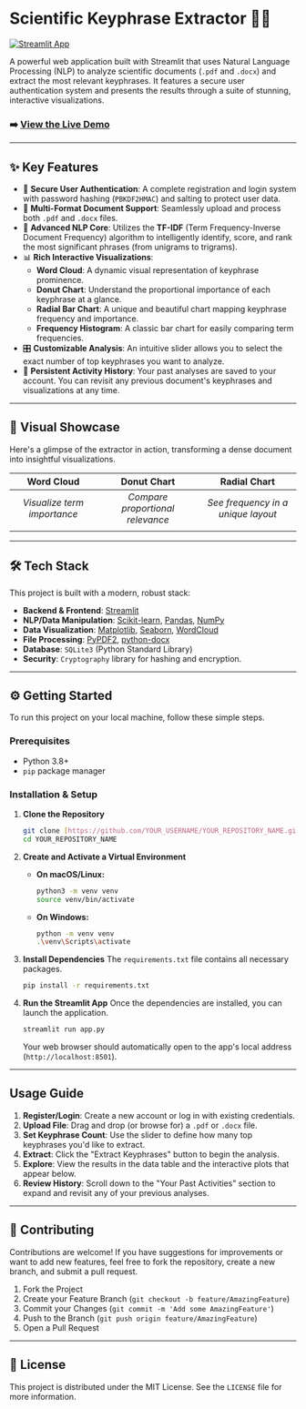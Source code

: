 # Scientific Keyphrase Extractor 🔑🔬

[![Streamlit App](https://static.streamlit.io/badges/streamlit_badge_black_white.svg)](https://skeforu.streamlit.app/)

A powerful web application built with Streamlit that uses Natural Language Processing (NLP) to analyze scientific documents (`.pdf` and `.docx`) and extract the most relevant keyphrases. It features a secure user authentication system and presents the results through a suite of stunning, interactive visualizations.

### ➡️ **[View the Live Demo](https://skeforu.streamlit.app/)**

---

## ✨ Key Features

* 🔐 **Secure User Authentication**: A complete registration and login system with password hashing (`PBKDF2HMAC`) and salting to protect user data.
* 📁 **Multi-Format Document Support**: Seamlessly upload and process both `.pdf` and `.docx` files.
* 🧠 **Advanced NLP Core**: Utilizes the **TF-IDF** (Term Frequency-Inverse Document Frequency) algorithm to intelligently identify, score, and rank the most significant phrases (from unigrams to trigrams).
* 📊 **Rich Interactive Visualizations**:
    * **Word Cloud**: A dynamic visual representation of keyphrase prominence.
    * **Donut Chart**: Understand the proportional importance of each keyphrase at a glance.
    * **Radial Bar Chart**: A unique and beautiful chart mapping keyphrase frequency and importance.
    * **Frequency Histogram**: A classic bar chart for easily comparing term frequencies.
* 🎛️ **Customizable Analysis**: An intuitive slider allows you to select the exact number of top keyphrases you want to analyze.
* 📜 **Persistent Activity History**: Your past analyses are saved to your account. You can revisit any previous document's keyphrases and visualizations at any time.

---

## 🚀 Visual Showcase

Here's a glimpse of the extractor in action, transforming a dense document into insightful visualizations.


| Word Cloud | Donut Chart | Radial Chart |
| :---: | :---: | :---: |
| *Visualize term importance* | *Compare proportional relevance* | *See frequency in a unique layout* |
|  |  |  |

---

## 🛠️ Tech Stack

This project is built with a modern, robust stack:

* **Backend & Frontend**: [Streamlit](https://streamlit.io/)
* **NLP/Data Manipulation**: [Scikit-learn](https://scikit-learn.org/), [Pandas](https://pandas.pydata.org/), [NumPy](https://numpy.org/)
* **Data Visualization**: [Matplotlib](https://matplotlib.org/), [Seaborn](https://seaborn.pydata.org/), [WordCloud](https://github.com/amueller/word_cloud)
* **File Processing**: [PyPDF2](https://pypdf2.readthedocs.io/), [python-docx](https://python-docx.readthedocs.io/)
* **Database**: `SQLite3` (Python Standard Library)
* **Security**: `Cryptography` library for hashing and encryption.

---

## ⚙️ Getting Started

To run this project on your local machine, follow these simple steps.

### Prerequisites

* Python 3.8+
* `pip` package manager

### Installation & Setup

1.  **Clone the Repository**
    ```bash
    git clone [https://github.com/YOUR_USERNAME/YOUR_REPOSITORY_NAME.git](https://github.com/YOUR_USERNAME/YOUR_REPOSITORY_NAME.git)
    cd YOUR_REPOSITORY_NAME
    ```

2.  **Create and Activate a Virtual Environment**
    * **On macOS/Linux:**
        ```bash
        python3 -m venv venv
        source venv/bin/activate
        ```
    * **On Windows:**
        ```bash
        python -m venv venv
        .\venv\Scripts\activate
        ```

3.  **Install Dependencies**
    The `requirements.txt` file contains all necessary packages.
    ```bash
    pip install -r requirements.txt
    ```

4.  **Run the Streamlit App**
    Once the dependencies are installed, you can launch the application.
    ```bash
    streamlit run app.py
    ```
    Your web browser should automatically open to the app's local address (`http://localhost:8501`).

---

## Usage Guide

1.  **Register/Login**: Create a new account or log in with existing credentials.
2.  **Upload File**: Drag and drop (or browse for) a `.pdf` or `.docx` file.
3.  **Set Keyphrase Count**: Use the slider to define how many top keyphrases you'd like to extract.
4.  **Extract**: Click the "Extract Keyphrases" button to begin the analysis.
5.  **Explore**: View the results in the data table and the interactive plots that appear below.
6.  **Review History**: Scroll down to the "Your Past Activities" section to expand and revisit any of your previous analyses.

---

## 🤝 Contributing

Contributions are welcome! If you have suggestions for improvements or want to add new features, feel free to fork the repository, create a new branch, and submit a pull request.

1.  Fork the Project
2.  Create your Feature Branch (`git checkout -b feature/AmazingFeature`)
3.  Commit your Changes (`git commit -m 'Add some AmazingFeature'`)
4.  Push to the Branch (`git push origin feature/AmazingFeature`)
5.  Open a Pull Request

---

## 📄 License

This project is distributed under the MIT License. See the `LICENSE` file for more information.
